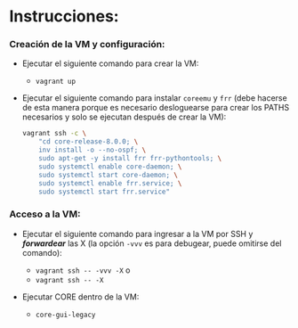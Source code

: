 # Instrucciones:

### Creación de la VM y configuración:

* Ejecutar el siguiente comando para crear la VM:
    * `vagrant up`

* Ejecutar el siguiente comando para instalar `coreemu` y `frr` (debe hacerse de esta manera porque es necesario desloguearse para crear los PATHS necesarios y solo se ejecutan después de crear la VM):
    ```bash
    vagrant ssh -c \
        "cd core-release-8.0.0; \
        inv install -o --no-ospf; \
        sudo apt-get -y install frr frr-pythontools; \
        sudo systemctl enable core-daemon; \
        sudo systemctl start core-daemon; \
        sudo systemctl enable frr.service; \
        sudo systemctl start frr.service"
    ```


### Acceso a la VM:

* Ejecutar el siguiente comando para ingresar a la VM por SSH y ***forwardear*** las X (la opción `-vvv` es para debugear, puede omitirse del comando):

    * `vagrant ssh -- -vvv -X` 
    o 
    * `vagrant ssh -- -X`

* Ejecutar CORE dentro de la VM:
    * `core-gui-legacy`

